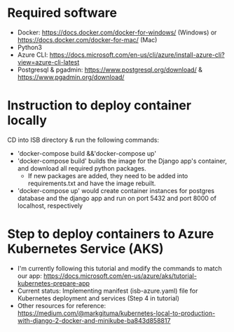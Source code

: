 # Required software
- Docker: https://docs.docker.com/docker-for-windows/ (Windows) or https://docs.docker.com/docker-for-mac/ (Mac)
- Python3 
- Azure CLI: https://docs.microsoft.com/en-us/cli/azure/install-azure-cli?view=azure-cli-latest
- Postgresql & pgadmin: https://www.postgresql.org/download/ & https://www.pgadmin.org/download/

# Instruction to deploy container locally
CD into ISB directory & run the following commands: 
- 'docker-compose build &&'docker-compose up'
- 'docker-compose build' builds the image for the Django app's container, and download all required python packages.
    * If new packages are added, they need to be added into requirements.txt and have the image rebuilt.
- 'docker-compose up' would create container instances for postgres database and the django app and run on port 5432 and port 8000 of localhost, respectively

# Step to deploy containers to Azure Kubernetes Service (AKS)
- I'm currently following this tutorial and modify the commands to match our app: https://docs.microsoft.com/en-us/azure/aks/tutorial-kubernetes-prepare-app
- Current status: Implementing manifest (isb-azure.yaml) file for Kubernetes deployment and services (Step 4 in tutorial)
- Other resources for reference: https://medium.com/@markgituma/kubernetes-local-to-production-with-django-2-docker-and-minikube-ba843d858817



